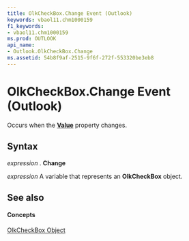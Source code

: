 ```yaml
---
title: OlkCheckBox.Change Event (Outlook)
keywords: vbaol11.chm1000159
f1_keywords:
- vbaol11.chm1000159
ms.prod: OUTLOOK
api_name:
- Outlook.OlkCheckBox.Change
ms.assetid: 54b8f9af-2515-9f6f-272f-553320be3eb8
---
```



# OlkCheckBox.Change Event (Outlook)

Occurs when the  **[Value](olkcheckbox-value-property-outlook.md)** property changes.


## Syntax

 _expression_ . **Change**

 _expression_ A variable that represents an **OlkCheckBox** object.


## See also


#### Concepts


[OlkCheckBox Object](olkcheckbox-object-outlook.md)

